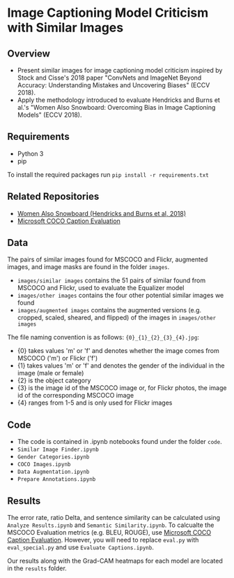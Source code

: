# Image Captioning Model Criticism with Similar Images

## Overview 
* Present similar images for image captioning model criticism inspired by Stock and Cisse's 2018 paper "ConvNets and ImageNet Beyond Accuracy: Understanding Mistakes and Uncovering Biases" (ECCV 2018). 
* Apply the methodology introduced to evaluate Hendricks and Burns et al.'s "Women Also Snowboard: Overcoming Bias in Image Captioning Models" (ECCV 2018). 
## Requirements
* Python 3
* pip

To install the required packages run
`pip install -r requirements.txt`

## Related Repositories
* [Women Also Snowboard (Hendricks and Burns et al, 2018)](https://github.com/kayburns/women-snowboard/)
* [Microsoft COCO Caption Evaluation](https://github.com/salaniz/pycocoevalcap)

## Data
The pairs of similar images found for MSCOCO and Flickr, augmented images, and image masks are found in the folder `images`. 

* `images/similar images` contains the 51 pairs of similar found from MSCOCO and Flickr, used to evaluate the Equalizer model
* `images/other images` contains the four other potential similar images we found
* `images/augmented images` contains the augmented versions (e.g. cropped, scaled, sheared, and flipped) of the images in `images/other images`

The file naming convention is as follows: `{0}_{1}_{2}_{3}_{4}.jpg`:
* {0} takes values 'm' or 'f' and denotes whether the image comes from MSCOCO ('m') or Flickr ('f')
* {1} takes values 'm' or 'f' and denotes the gender of the individual in the image (male or female)
* {2} is the object category 
* {3} is the image id of the MSCOCO image or, for Flickr photos, the image id of the corresponding MSCOCO image
* {4} ranges from 1-5 and is only used for Flickr images

## Code
* The code is contained in .ipynb notebooks found under the folder `code`. 
* `Similar Image Finder.ipynb`
* `Gender Categories.ipynb`
* `COCO Images.ipynb`
* `Data Augmentation.ipynb`
* `Prepare Annotations.ipynb`

## Results
The error rate, ratio Delta, and sentence similarity can be calculated using `Analyze Results.ipynb` and `Semantic Similarity.ipynb`. To calcualte the MSCOCO Evaluation metrics (e.g. BLEU, ROUGE), use [Microsoft COCO Caption Evaluation](https://github.com/salaniz/pycocoevalcap). However, you will need to replace `eval.py` with `eval_special.py` and use `Evaluate Captions.ipynb`. 

Our results along with the Grad-CAM heatmaps for each model are located in the `results` folder.  
